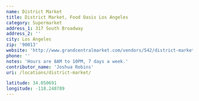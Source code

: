 ```yaml
---
name: District Market
title: District Market, Food Oasis Los Angeles
category: Supermarket
address_1: 317 South Broadway
address_2: ''
city: Los Angeles
zip: '90013'
website: 'http://www.grandcentralmarket.com/vendors/542/district-market'
phone: ''
notes: 'Hours are 8AM to 10PM, 7 days a week.'
contributor_name: 'Joshua Robins'
uri: /locations/district-market/

latitude: 34.050691
longitude: -118.248789
---
```

